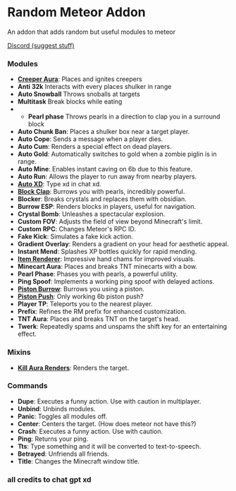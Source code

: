 # Random Meteor Addon

An addon that adds random but useful modules to meteor

[Discord (suggest stuff)](https://discord.gg/dNyVgyvsYG)

### Modules

- **[Creeper Aura](https://cdn.discordapp.com/attachments/1186251681093144627/1186258350384615455/2023-12-18_12-46-34.mp4?ex=6592982e&is=6580232e&hm=72625cde892b41290138f5f62ada7ae58469806bdfa9d5e21e1b11a432552e97&)**: Places and ignites creepers
- **Anti 32k** Interacts with every places shulker in range
- **Auto Snowball** Throws snoballs at targets
- **Multitask** Break blocks while eating
- - **Pearl phase** Throws pearls in a direction to clap you in a surround block
- **Auto Chunk Ban**: Places a shulker box near a target player.
- **Auto Cope**: Sends a message when a player dies.
- **Auto Cum**: Renders a special effect on dead players.
- **Auto Gold**: Automatically switches to gold when a zombie piglin is in range.
- **Auto Mine**: Enables instant caving on 6b due to this feature.
- **Auto Run**: Allows the player to run away from nearby players.
- **[Auto XD](https://cdn.discordapp.com/attachments/1148316570926460990/1165003649857106031/2023-10-20_21-07-21.mp4?ex=65454532&is=6532d032&hm=a8a83fb95e5bbe18ba5a79d5b1ec8ee8d2c8c1853a845a9004e9ae08a1378809&)**: Type xd in chat xd.
- **[Block Clap](https://cdn.discordapp.com/attachments/1076740815419887619/1078338291755143249/2023-02-23_17-27-54.mp4 )**: Burrows you with pearls, incredibly powerful.
- **Blocker**: Breaks crystals and replaces them with obsidian.
- **Burrow ESP**: Renders blocks in players, useful for navigation.
- **Crystal Bomb**: Unleashes a spectacular explosion.
- **Custom FOV**: Adjusts the field of view beyond Minecraft's limit.
- **Custom RPC**: Changes Meteor's RPC ID.
- **Fake Kick**: Simulates a fake kick action.
- **Gradient Overlay**: Renders a gradient on your head for aesthetic appeal.
- **Instant Mend**: Splashes XP bottles quickly for rapid mending.
- **[Item Renderer](https://cdn.discordapp.com/attachments/1118523609527373835/1154757961349074974/2023-09-22_14-35-06.mp4)**: Impressive hand chams for improved visuals.
- **Minecart Aura**: Places and breaks TNT minecarts with a bow.
- **Pearl Phase**: Phases you with pearls, a powerful utility.
- **Ping Spoof**: Implements a working ping spoof with delayed actions.
- **[Piston Burrow](https://cdn.discordapp.com/attachments/1116530899916439582/1124035650434375751/2023-06-29_19-52-03.mp4)**: Burrows you using a piston.
- **[Piston Push](https://cdn.discordapp.com/attachments/1116530899916439582/1124035650434375751/2023-06-29_19-52-03.mp4?ex=6543e2c6&is=65316dc6&hm=99e7ce7be95d5888ae9b141256186319a0f3abbed8a7f3b4027efcf6e0fae7da&)**: Only working 6b piston push?
- **Player TP**: Teleports you to the nearest player.
- **Prefix**: Refines the RM prefix for enhanced customization.
- **TNT Aura**: Places and breaks TNT on the target's head.
- **Twerk**: Repeatedly spams and unspams the shift key for an entertaining effect.

### Mixins
- **[Kill Aura Renders](https://cdn.discordapp.com/attachments/970766936893947974/1147868217059057664/2023-09-03_14-16-48.mp4)**: Renders the target.


### Commands
- **Dupe**: Executes a funny action. Use with caution in multiplayer.
- **Unbind**: Unbinds modules.
- **Panic**: Toggles all modules off.
- **Center**: Centers the target. (How does meteor not have this?)
- **Crash**: Executes a funny action. Use with caution.
- **Ping**: Returns your ping.
- **Tts**: Type something and it will be converted to text-to-speech.
- **Betrayed**: Unfriends all friends.
- **Title**: Changes the Minecraft window title.

### all credits to chat gpt xd